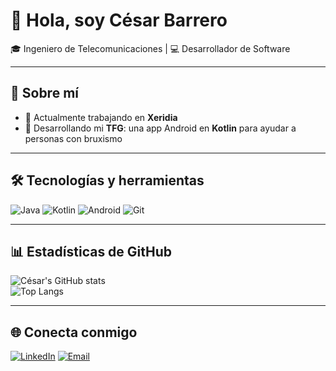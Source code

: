 # 👋 Hola, soy César Barrero

🎓 Ingeniero de Telecomunicaciones | 💻 Desarrollador de Software  

---

## 🚀 Sobre mí
- 🔭 Actualmente trabajando en **Xeridia**  
- 📱 Desarrollando mi **TFG**: una app Android en **Kotlin** para ayudar a personas con bruxismo  

---

## 🛠️ Tecnologías y herramientas
![Java](https://img.shields.io/badge/Java-ED8B00?style=for-the-badge&logo=java&logoColor=white)
![Kotlin](https://img.shields.io/badge/Kotlin-0095D5?style=for-the-badge&logo=kotlin&logoColor=white)
![Android](https://img.shields.io/badge/Android-3DDC84?style=for-the-badge&logo=android&logoColor=white)
![Git](https://img.shields.io/badge/Git-F05032?style=for-the-badge&logo=git&logoColor=white)

---

## 📊 Estadísticas de GitHub
![César's GitHub stats](https://github-readme-stats.vercel.app/api?username=cesarbgz&show_icons=true&theme=tokyonight)  
![Top Langs](https://github-readme-stats.vercel.app/api/top-langs/?username=cesarbgz&layout=compact&theme=tokyonight)

---

## 🌐 Conecta conmigo
[![LinkedIn](https://img.shields.io/badge/LinkedIn-0077B5?style=for-the-badge&logo=linkedin&logoColor=white)](https://www.linkedin.com/in/césar-barrero-gonzález)
[![Email](https://img.shields.io/badge/Email-D14836?style=for-the-badge&logo=gmail&logoColor=white)](mailto:cesibarr@gmail.com)
